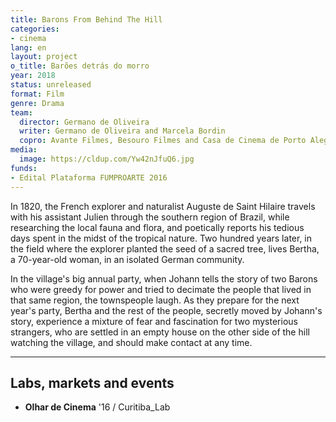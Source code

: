 ```yaml
---
title: Barons From Behind The Hill
categories:
- cinema
lang: en
layout: project
o_title: Barões detrás do morro
year: 2018
status: unreleased
format: Film
genre: Drama
team:
  director: Germano de Oliveira
  writer: Germano de Oliveira and Marcela Bordin
  copro: Avante Filmes, Besouro Filmes and Casa de Cinema de Porto Alegre
media:
  image: https://cldup.com/Yw42nJfuQ6.jpg
funds:
- Edital Plataforma FUMPROARTE 2016
---
```


In 1820, the French explorer and naturalist Auguste de Saint Hilaire travels with his assistant Julien through the southern region of Brazil, while researching the local fauna and flora, and poetically reports his tedious days spent in the midst of the tropical nature. Two hundred years later, in the field where the explorer planted the seed of a sacred tree, lives Bertha, a 70-year-old woman, in an isolated German community.

In the village's big annual party, when Johann tells the story of two Barons who were greedy for power and tried to decimate the people that lived in that same region, the townspeople laugh. As they prepare for the next year's party, Bertha and the rest of the people, secretly moved by Johann's story, experience a mixture of fear and fascination for two mysterious strangers, who are settled in an empty house on the other side of the hill watching the village, and should make contact at any time.

---

## Labs, markets and events

* **Olhar de Cinema** '16 / Curitiba_Lab
